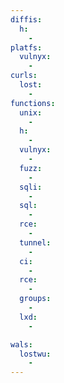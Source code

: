 ```yaml
---
diffis:
  h:
    -
platfs:
  vulnyx:
    -
curls:
  lost:
    -
functions:
  unix:
    -
  h:
    -
  vulnyx:
    -
  fuzz:
    -
  sqli:
    -
  sql:
    -
  rce:
    -
  tunnel:
    -
  ci:
    -
  rce:
    -
  groups:
    -
  lxd:
    -

wals:
  lostwu:
    -
---
```

